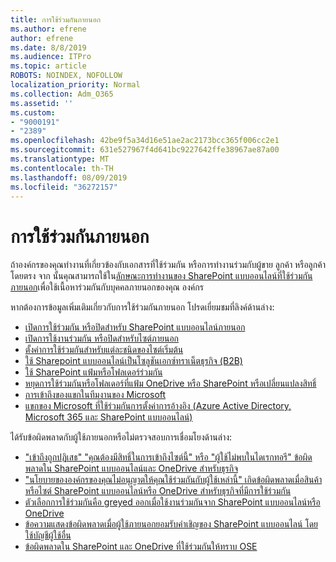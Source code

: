```yaml
---
title: การใช้ร่วมกันภายนอก
ms.author: efrene
author: efrene
ms.date: 8/8/2019
ms.audience: ITPro
ms.topic: article
ROBOTS: NOINDEX, NOFOLLOW
localization_priority: Normal
ms.collection: Adm_O365
ms.assetid: ''
ms.custom:
- "9000191"
- "2389"
ms.openlocfilehash: 42be9f5a34d16e51ae2ac2173bcc365f006cc2e1
ms.sourcegitcommit: 631e527967f4d641bc9227642ffe38967ae87a00
ms.translationtype: MT
ms.contentlocale: th-TH
ms.lasthandoff: 08/09/2019
ms.locfileid: "36272157"
---
```

# <a name="external-sharing"></a>การใช้ร่วมกันภายนอก

ถ้าองค์กรของคุณทำงานที่เกี่ยวข้องกับเอกสารที่ใช้ร่วมกัน หรือการทำงานร่วมกับผู้ขาย ลูกค้า หรือลูกค้าโดยตรง จาก นั้นคุณสามารถใช้ใน[ลักษณะการทำงานของ SharePoint แบบออนไลน์ที่ใช้ร่วมกันภายนอก](https://docs.microsoft.com/sharepoint/external-sharing-overview)เพื่อใช้เนื้อหาร่วมกันกับบุคคลภายนอกของคุณ องค์กร

หากต้องการข้อมูลเพิ่มเติมเกี่ยวกับการใช้ร่วมกันภายนอก โปรดเยี่ยมชมที่ลิงค์ด้านล่าง:

- [เปิดการใช้ร่วมกัน หรือปิดสำหรับ SharePoint แบบออนไลน์ภายนอก](https://docs.microsoft.com/sharepoint/turn-external-sharing-on-or-off)
- [เปิดการใช้งานร่วมกัน หรือปิดสำหรับไซต์ภายนอก](https://docs.microsoft.com/sharepoint/change-external-sharing-site)
- [ตั้งค่าการใช้ร่วมกันสำหรับแต่ละชนิดของไซต์เริ่มต้น](https://docs.microsoft.com/Office365/Enterprise/microsoft-365-guest-settings#sharepoint-site-level)
- [ใช้ Sharepoint แบบออนไลน์เป็นโซลูชันเอกซ์ทราเน็ตธุรกิจ (B2B)](https://docs.microsoft.com/sharepoint/create-b2b-extranet)
- [ใช้ SharePoint แฟ้มหรือโฟลเดอร์ร่วมกัน](https://support.office.com/article/share-sharepoint-files-or-folders-1fe37332-0f9a-4719-970e-d2578da4941c)
- [หยุดการใช้ร่วมกันหรือโฟลเดอร์ที่แฟ้ม OneDrive หรือ SharePoint หรือเปลี่ยนแปลงสิทธิ์](https://support.office.com/article/stop-sharing-onedrive-or-sharepoint-files-or-folders-or-change-permissions-0a36470f-d7fe-40a0-bd74-0ac6c1e13323?ui=en-US&rs=en-US&ad=US)
- [การเข้าถึงของแขกในทีมงานของ Microsoft](https://docs.microsoft.com/MicrosoftTeams/guest-access)
- [แขกของ Microsoft ที่ใช้ร่วมกันการตั้งค่าการอ้างอิง (Azure Active Directory, Microsoft 365 และ SharePoint แบบออนไลน์)](https://docs.microsoft.com/Office365/Enterprise/microsoft-365-guest-settings)

ได้รับข้อผิดพลาดกับผู้ใช้ภายนอกหรือไม่ตรวจสอบการเชื่อมโยงด้านล่าง:

- ["เข้าถึงถูกปฏิเสธ" "คุณต้องมีสิทธิ์ในการเข้าถึงไซต์นี้" หรือ "ผู้ใช้ไม่พบในไดเรกทอรี" ข้อผิดพลาดใน SharePoint แบบออนไลน์และ OneDrive สำหรับธุรกิจ](https://docs.microsoft.com/sharepoint/support/administration/access-denied-or-need-permission-error-sharepoint-online-or-onedrive-for-business)
- ["นโยบายขององค์กรของคุณไม่อนุญาตให้คุณใช้ร่วมกันกับผู้ใช้เหล่านี้" เกิดข้อผิดพลาดเมื่อสินค้าหรือไซต์ SharePoint แบบออนไลน์หรือ OneDrive สำหรับธุรกิจที่มีการใช้ร่วมกัน](https://docs.microsoft.com/en-us/sharepoint/support/administration/organization-policies-do-not-allow-you-to-share-with-users-error)
- [ตัวเลือกการใช้ร่วมกันคือ greyed ออกเมื่อใช้งานร่วมกันจาก SharePoint แบบออนไลน์หรือ OneDrive](https://docs.microsoft.com/sharepoint/support/administration/sharing-options-grayed-out-when-sharing-from-sharepoint-online-or-onedrive)
- [ข้อความแสดงข้อผิดพลาดเมื่อผู้ใช้ภายนอกยอมรับคำเชิญของ SharePoint แบบออนไลน์ โดยใช้บัญชีผู้ใช้อื่น](https://support.office.com/article/Error-message-when-an-external-user-accepts-a-SharePoint-Online-invitation-by-using-another-account-f0d34413-ea7c-42c7-a485-c4e5d421e5f0-)
- [ข้อผิดพลาดใน SharePoint และ OneDrive ที่ใช้ร่วมกันให้ทราบ OSE](https://docs.microsoft.com/sharepoint/sharepoint-onedrive-error-message)


